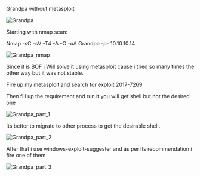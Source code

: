 Grandpa without metasploit

![Grandpa](https://user-images.githubusercontent.com/55708909/91579891-e9b4ce80-e969-11ea-97c4-8dfe8b5579f9.png)

Starting with nmap scan:

Nmap -sC -sV -T4 -A -O -oA Grandpa -p- 10.10.10.14

![Grandpa_nmap](https://user-images.githubusercontent.com/55708909/91582616-af4d3080-e96d-11ea-901e-c2e5169a76a3.png)

Since it is BOF i Will solve it using metasploit cause i tried so many times the other way but it was not stable.

Fire up my metasploit and search for exploit 2017-7269

Then fill up the requirement and run it you will get shell but not the desired one 

![Grandpa_part_1](https://user-images.githubusercontent.com/55708909/91580907-66947800-e96b-11ea-83ca-b8d06249b8b9.png)

Its better to migrate to other process to get the desirable shell.

![Grandpa_part_2](https://user-images.githubusercontent.com/55708909/91581388-02be7f00-e96c-11ea-958a-2f3b78d5b6a3.png)

After that i use windows-exploit-suggester and as per its recommendation i fire one of them 

![Grandpa_part_3](https://user-images.githubusercontent.com/55708909/91581627-4c0ece80-e96c-11ea-8f4b-635b3c3dab6e.png)


